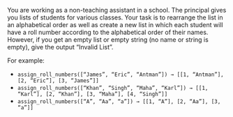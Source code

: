 You are working as a non-teaching assistant in a school. The principal gives you lists of students for various classes. Your task is to rearrange the list in an alphabetical order as well as create a new list in which each student will have a roll number according to the alphabetical order of their names. However, if you get an empty list or empty string (no name or string is empty), give the output “Invalid List”.

For example:
- `assign_roll_numbers([“James”, “Eric”, “Antman”]) → [[1, “Antman”], [2, “Eric”], [3, “James”]]`
- `assign_roll_numbers([“Khan”, “Singh”, “Maha”, “Karl”]) → [[1, “Karl”], [2, “Khan”], [3, “Maha”], [4, “Singh”]]`
- `assign_roll_numbers([“A”, “Aa”, “a”]) → [[1, “A”], [2, “Aa”], [3, “a”]]`
